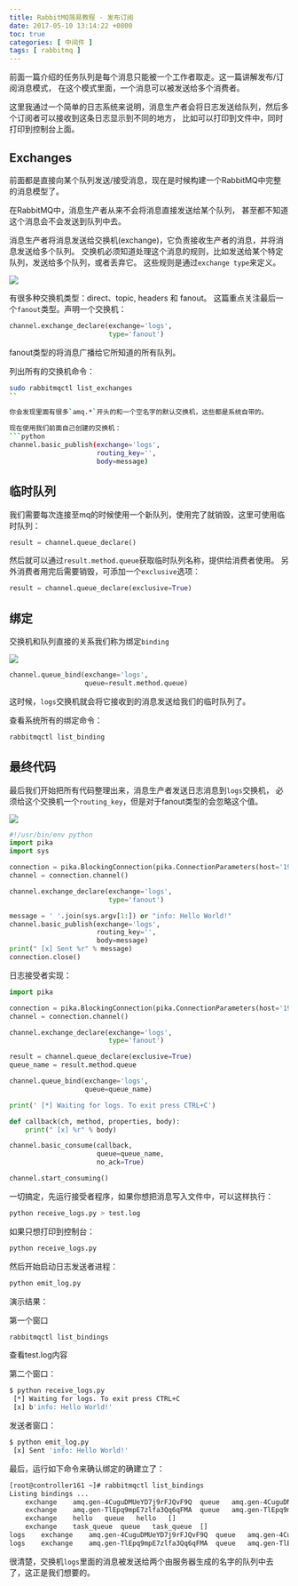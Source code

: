 ```yaml
---
title: RabbitMQ简易教程 - 发布订阅
date: 2017-05-10 13:14:22 +0800
toc: true
categories: [ 中间件 ]
tags: [ rabbitmq ]
---
```


前面一篇介绍的任务队列是每个消息只能被一个工作者取走。这一篇讲解发布/订阅消息模式，
在这个模式里面，一个消息可以被发送给多个消费者。

这里我通过一个简单的日志系统来说明，消息生产者会将日志发送给队列，然后多个订阅者可以接收到这条日志显示到不同的地方，
比如可以打印到文件中，同时打印到控制台上面。
<!-- more -->

## Exchanges

前面都是直接向某个队列发送/接受消息，现在是时候构建一个RabbitMQ中完整的消息模型了。

在RabbitMQ中，消息生产者从来不会将消息直接发送给某个队列，
甚至都不知道这个消息会不会发送到队列中去。

消息生产者将消息发送给交换机(exchange)，它负责接收生产者的消息，并将消息发送给多个队列。
交换机必须知道处理这个消息的规则，比如发送给某个特定队列，发送给多个队列，或者丢弃它。
这些规则是通过`exchange type`来定义。

![](https://xnstatic-1253397658.file.myqcloud.com/rb02.png)

有很多种交换机类型：direct、topic, headers 和 fanout。
这篇重点关注最后一个`fanout`类型。声明一个交换机：

```python
channel.exchange_declare(exchange='logs',
                         type='fanout')
```

fanout类型的将消息广播给它所知道的所有队列。

列出所有的交换机命令：

```bash
sudo rabbitmqctl list_exchanges
``

你会发现里面有很多`amq.*`开头的和一个空名字的默认交换机，这些都是系统自带的。

现在使用我们前面自己创建的交换机：
```python
channel.basic_publish(exchange='logs',
                      routing_key='',
                      body=message)
```

## 临时队列

我们需要每次连接至mq的时候使用一个新队列，使用完了就销毁，这里可使用临时队列：

```python
result = channel.queue_declare()
```

然后就可以通过`result.method.queue`获取临时队列名称，提供给消费者使用。
另外消费者用完后需要销毁，可添加一个`exclusive`选项：

```python
result = channel.queue_declare(exclusive=True)
```

## 绑定

交换机和队列直接的关系我们称为绑定`binding`

![](https://xnstatic-1253397658.file.myqcloud.com/rb03.png)

```python
channel.queue_bind(exchange='logs',
                   queue=result.method.queue)
```

这时候，`logs`交换机就会将它接收到的消息发送给我们的临时队列了。

查看系统所有的绑定命令：

```bash
rabbitmqctl list_binding
```

## 最终代码

最后我们开始把所有代码整理出来，消息生产者发送日志消息到`logs`交换机，
必须给这个交换机一个`routing_key`，但是对于fanout类型的会忽略这个值。

![](https://xnstatic-1253397658.file.myqcloud.com/rb04.png)

```python emit_log.py
#!/usr/bin/env python
import pika
import sys

connection = pika.BlockingConnection(pika.ConnectionParameters(host='192.168.217.161', port=5673))
channel = connection.channel()

channel.exchange_declare(exchange='logs',
                         type='fanout')

message = ' '.join(sys.argv[1:]) or "info: Hello World!"
channel.basic_publish(exchange='logs',
                      routing_key='',
                      body=message)
print(" [x] Sent %r" % message)
connection.close()

```

日志接受者实现：

```python receive_logs.py
import pika

connection = pika.BlockingConnection(pika.ConnectionParameters(host='192.168.217.161', port=5673))
channel = connection.channel()

channel.exchange_declare(exchange='logs',
                         type='fanout')

result = channel.queue_declare(exclusive=True)
queue_name = result.method.queue

channel.queue_bind(exchange='logs',
                   queue=queue_name)

print(' [*] Waiting for logs. To exit press CTRL+C')

def callback(ch, method, properties, body):
    print(" [x] %r" % body)

channel.basic_consume(callback,
                      queue=queue_name,
                      no_ack=True)

channel.start_consuming()
```

一切搞定，先运行接受者程序，如果你想把消息写入文件中，可以这样执行：

```bash
python receive_logs.py > test.log
```

如果只想打印到控制台：

```bash
python receive_logs.py
```

然后开始启动日志发送者进程：

```bash
python emit_log.py
```

演示结果：

第一个窗口

```bash
rabbitmqctl list_bindings
```

查看test.log内容

第二个窗口：

```bash
$ python receive_logs.py
 [*] Waiting for logs. To exit press CTRL+C
 [x] b'info: Hello World!'
```

发送者窗口：

```bash
$ python emit_log.py
 [x] Sent 'info: Hello World!'
```

最后，运行如下命令来确认绑定的确建立了：

```bash
[root@controller161 ~]# rabbitmqctl list_bindings
Listing bindings ...
	exchange	amq.gen-4CuguDMUeYD7j9rFJQvF9Q	queue	amq.gen-4CuguDMUeYD7j9rFJQvF9Q	[]
	exchange	amq.gen-TlEpq9mpE7zlfa3Qq6qFMA	queue	amq.gen-TlEpq9mpE7zlfa3Qq6qFMA	[]
	exchange	hello	queue	hello	[]
	exchange	task_queue	queue	task_queue	[]
logs	exchange	amq.gen-4CuguDMUeYD7j9rFJQvF9Q	queue	amq.gen-4CuguDMUeYD7j9rFJQvF9Q	[]
logs	exchange	amq.gen-TlEpq9mpE7zlfa3Qq6qFMA	queue	amq.gen-TlEpq9mpE7zlfa3Qq6qFMA	[]
```

很清楚，交换机`logs`里面的消息被发送给两个由服务器生成的名字的队列中去了，这正是我们想要的。

